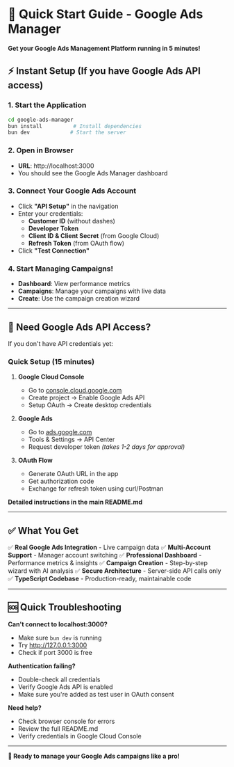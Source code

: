 # 🚀 Quick Start Guide - Google Ads Manager

**Get your Google Ads Management Platform running in 5 minutes!**

## ⚡ **Instant Setup (If you have Google Ads API access)**

### 1. **Start the Application**
```bash
cd google-ads-manager
bun install          # Install dependencies
bun dev             # Start the server
```

### 2. **Open in Browser**
- **URL**: http://localhost:3000
- You should see the Google Ads Manager dashboard

### 3. **Connect Your Google Ads Account**
- Click **"API Setup"** in the navigation
- Enter your credentials:
  - **Customer ID** (without dashes)
  - **Developer Token**
  - **Client ID & Client Secret** (from Google Cloud)
  - **Refresh Token** (from OAuth flow)
- Click **"Test Connection"**

### 4. **Start Managing Campaigns!**
- **Dashboard**: View performance metrics
- **Campaigns**: Manage your campaigns with live data
- **Create**: Use the campaign creation wizard

---

## 🔑 **Need Google Ads API Access?**

If you don't have API credentials yet:

### **Quick Setup (15 minutes)**

1. **Google Cloud Console**
   - Go to [console.cloud.google.com](https://console.cloud.google.com)
   - Create project → Enable Google Ads API
   - Setup OAuth → Create desktop credentials

2. **Google Ads**
   - Go to [ads.google.com](https://ads.google.com)
   - Tools & Settings → API Center
   - Request developer token *(takes 1-2 days for approval)*

3. **OAuth Flow**
   - Generate OAuth URL in the app
   - Get authorization code
   - Exchange for refresh token using curl/Postman

**Detailed instructions in the main README.md**

---

## ✅ **What You Get**

✅ **Real Google Ads Integration** - Live campaign data
✅ **Multi-Account Support** - Manager account switching
✅ **Professional Dashboard** - Performance metrics & insights
✅ **Campaign Creation** - Step-by-step wizard with AI analysis
✅ **Secure Architecture** - Server-side API calls only
✅ **TypeScript Codebase** - Production-ready, maintainable code

---

## 🆘 **Quick Troubleshooting**

**Can't connect to localhost:3000?**
- Make sure `bun dev` is running
- Try http://127.0.0.1:3000
- Check if port 3000 is free

**Authentication failing?**
- Double-check all credentials
- Verify Google Ads API is enabled
- Make sure you're added as test user in OAuth consent

**Need help?**
- Check browser console for errors
- Review the full README.md
- Verify credentials in Google Cloud Console

---

**🎯 Ready to manage your Google Ads campaigns like a pro!**
